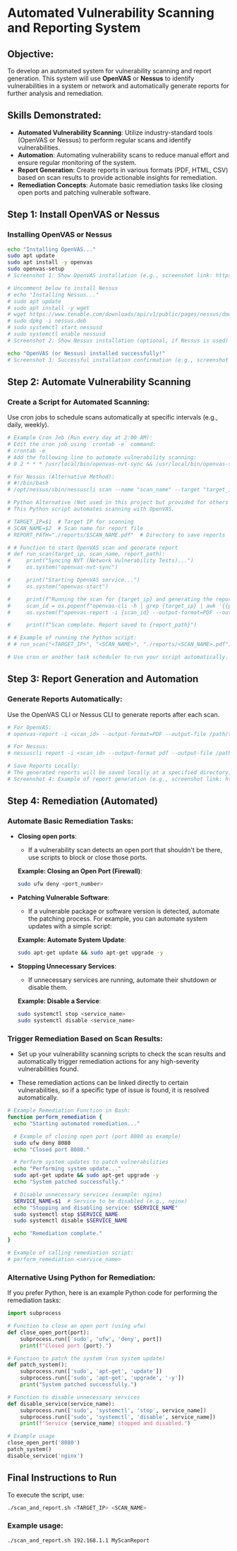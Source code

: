 
# Automated Vulnerability Scanning and Reporting System

## Objective:
To develop an automated system for vulnerability scanning and report generation. This system will use **OpenVAS** or **Nessus** to identify vulnerabilities in a system or network and automatically generate reports for further analysis and remediation.

## Skills Demonstrated:
- **Automated Vulnerability Scanning**: Utilize industry-standard tools (OpenVAS or Nessus) to perform regular scans and identify vulnerabilities.
- **Automation**: Automating vulnerability scans to reduce manual effort and ensure regular monitoring of the system.
- **Report Generation**: Create reports in various formats (PDF, HTML, CSV) based on scan results to provide actionable insights for remediation.
- **Remediation Concepts**: Automate basic remediation tasks like closing open ports and patching vulnerable software.

## Step 1: Install OpenVAS or Nessus

### Installing OpenVAS or Nessus
```bash
echo "Installing OpenVAS..."
sudo apt update
sudo apt install -y openvas
sudo openvas-setup
# Screenshot 1: Show OpenVAS installation (e.g., screenshot link: https://example.com/screenshot1)

# Uncomment below to install Nessus
# echo "Installing Nessus..."
# sudo apt update
# sudo apt install -y wget
# wget https://www.tenable.com/downloads/api/v1/public/pages/nessus/downloads/11890/download?i_agree_to_tenable_license_agreement=true -O nessus.deb
# sudo dpkg -i nessus.deb
# sudo systemctl start nessusd
# sudo systemctl enable nessusd
# Screenshot 2: Show Nessus installation (optional, if Nessus is used) (e.g., screenshot link: https://example.com/screenshot2)

echo "OpenVAS (or Nessus) installed successfully!"
# Screenshot 3: Successful installation confirmation (e.g., screenshot link: https://example.com/screenshot3)
```

## Step 2: Automate Vulnerability Scanning

### Create a Script for Automated Scanning:
Use cron jobs to schedule scans automatically at specific intervals (e.g., daily, weekly).

```bash
# Example Cron Job (Run every day at 2:00 AM):
# Edit the cron job using `crontab -e` command:
# crontab -e
# Add the following line to automate vulnerability scanning:
# 0 2 * * * /usr/local/bin/openvas-nvt-sync && /usr/local/bin/openvas-start

# For Nessus (Alternative Method):
# #!/bin/bash
# /opt/nessus/sbin/nessuscli scan --name "scan_name" --target "target_ip"

# Python Alternative (Not used in this project but provided for others who prefer it):
# This Python script automates scanning with OpenVAS.

# TARGET_IP=$1  # Target IP for scanning
# SCAN_NAME=$2  # Scan name for report file
# REPORT_PATH="./reports/$SCAN_NAME.pdf"  # Directory to save reports

# # Function to start OpenVAS scan and generate report
# def run_scan(target_ip, scan_name, report_path):
#     print("Syncing NVT (Network Vulnerability Tests)...")
#     os.system("openvas-nvt-sync")

#     print("Starting OpenVAS service...")
#     os.system("openvas-start")

#     print(f"Running the scan for {target_ip} and generating the report...")
#     scan_id = os.popen(f"openvas-cli -h | grep {target_ip} | awk '{{print $1}}'").read().strip()
#     os.system(f"openvas-report -i {scan_id} --output-format=PDF --output-file {report_path}")

#     print(f"Scan complete. Report saved to {report_path}")

# # Example of running the Python script:
# # run_scan("<TARGET_IP>", "<SCAN_NAME>", "./reports/<SCAN_NAME>.pdf")

# Use cron or another task scheduler to run your script automatically.
```

## Step 3: Report Generation and Automation

### Generate Reports Automatically:
Use the OpenVAS CLI or Nessus CLI to generate reports after each scan.

```bash
# For OpenVAS:
# openvas-report -i <scan_id> --output-format=PDF --output-file /path/to/report.pdf

# For Nessus:
# nessuscli report -i <scan_id> --output-format pdf --output-file /path/to/report.pdf

# Save Reports Locally:
# The generated reports will be saved locally at a specified directory, for later review and analysis.
# Screenshot 4: Example of report generation (e.g., screenshot link: https://example.com/screenshot4)
```

## Step 4: Remediation (Automated)

### Automate Basic Remediation Tasks:
- **Closing open ports**:
  - If a vulnerability scan detects an open port that shouldn't be there, use scripts to block or close those ports.

  **Example: Closing an Open Port (Firewall)**:
  ```bash
  sudo ufw deny <port_number>
  ```

- **Patching Vulnerable Software**:
  - If a vulnerable package or software version is detected, automate the patching process. For example, you can automate system updates with a simple script:

  **Example: Automate System Update**:
  ```bash
  sudo apt-get update && sudo apt-get upgrade -y
  ```

- **Stopping Unnecessary Services**:
  - If unnecessary services are running, automate their shutdown or disable them.

  **Example: Disable a Service**:
  ```bash
  sudo systemctl stop <service_name>
  sudo systemctl disable <service_name>
  ```

### Trigger Remediation Based on Scan Results:
- Set up your vulnerability scanning scripts to check the scan results and automatically trigger remediation actions for any high-severity vulnerabilities found.

- These remediation actions can be linked directly to certain vulnerabilities, so if a specific type of issue is found, it is resolved automatically.

```bash
# Example Remediation Function in Bash:
function perform_remediation {
  echo "Starting automated remediation..."

  # Example of closing open port (port 8080 as example)
  sudo ufw deny 8080
  echo "Closed port 8080."

  # Perform system updates to patch vulnerabilities
  echo "Performing system update..."
  sudo apt-get update && sudo apt-get upgrade -y
  echo "System patched successfully."

  # Disable unnecessary services (example: nginx)
  SERVICE_NAME=$1  # Service to be disabled (e.g., nginx)
  echo "Stopping and disabling service: $SERVICE_NAME"
  sudo systemctl stop $SERVICE_NAME
  sudo systemctl disable $SERVICE_NAME

  echo "Remediation complete."
}

# Example of calling remediation script:
# perform_remediation <service_name>
```

### Alternative Using Python for Remediation:
If you prefer Python, here is an example Python code for performing the remediation tasks:

```python
import subprocess

# Function to close an open port (using ufw)
def close_open_port(port):
    subprocess.run(['sudo', 'ufw', 'deny', port])
    print(f"Closed port {port}.")

# Function to patch the system (run system update)
def patch_system():
    subprocess.run(['sudo', 'apt-get', 'update'])
    subprocess.run(['sudo', 'apt-get', 'upgrade', '-y'])
    print("System patched successfully.")

# Function to disable unnecessary services
def disable_service(service_name):
    subprocess.run(['sudo', 'systemctl', 'stop', service_name])
    subprocess.run(['sudo', 'systemctl', 'disable', service_name])
    print(f"Service {service_name} stopped and disabled.")

# Example usage
close_open_port('8080')
patch_system()
disable_service('nginx')
```

## Final Instructions to Run
To execute the script, use:
```bash
./scan_and_report.sh <TARGET_IP> <SCAN_NAME>
```

### Example usage:
```bash
./scan_and_report.sh 192.168.1.1 MyScanReport
```


